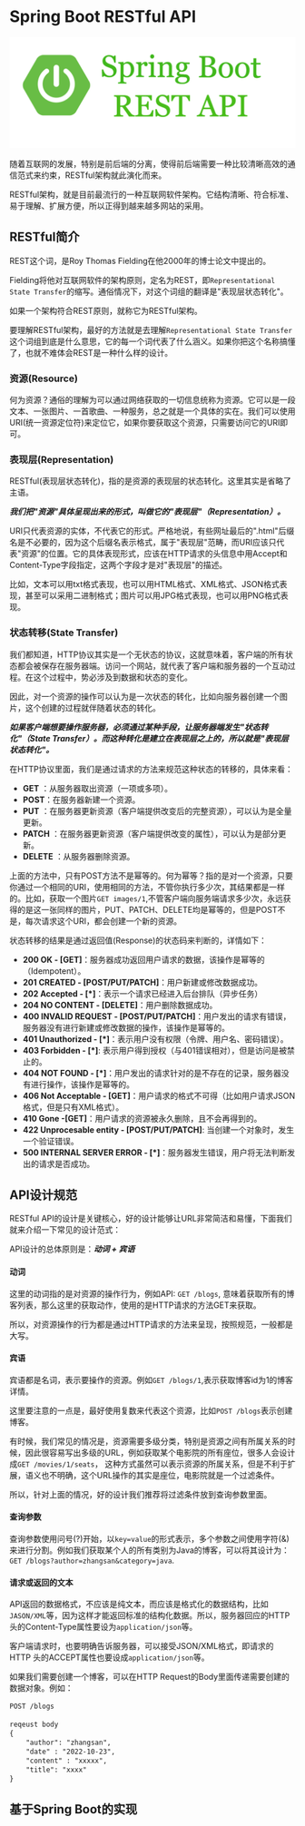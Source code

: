 # Spring Boot RESTful API

![spring-boot-restful-api](../../images/spring-boot/Spring-boot-rest-api.webp)

随着互联网的发展，特别是前后端的分离，使得前后端需要一种比较清晰高效的通信范式来约束，RESTful架构就此演化而来。

RESTful架构，就是目前最流行的一种互联网软件架构。它结构清晰、符合标准、易于理解、扩展方便，所以正得到越来越多网站的采用。

## RESTful简介

REST这个词，是Roy Thomas Fielding在他2000年的博士论文中提出的。

Fielding将他对互联网软件的架构原则，定名为REST，即`Representational State Transfer`的缩写。通俗情况下，对这个词组的翻译是"表现层状态转化"。

如果一个架构符合REST原则，就称它为RESTful架构。

要理解RESTful架构，最好的方法就是去理解`Representational State Transfer`这个词组到底是什么意思，它的每一个词代表了什么涵义。如果你把这个名称搞懂了，也就不难体会REST是一种什么样的设计。

### 资源(Resource)

何为资源？通俗的理解为可以通过网络获取的一切信息统称为资源。它可以是一段文本、一张图片、一首歌曲、一种服务，总之就是一个具体的实在。我们可以使用URI(统一资源定位符)来定位它，如果你要获取这个资源，只需要访问它的URI即可。

### 表现层(Representation)

RESTful(表现层状态转化)，指的是资源的表现层的状态转化。这里其实是省略了主语。

***我们把"资源"具体呈现出来的形式，叫做它的"表现层"（Representation）。***

URI只代表资源的实体，不代表它的形式。严格地说，有些网址最后的".html"后缀名是不必要的，因为这个后缀名表示格式，属于"表现层"范畴，而URI应该只代表"资源"的位置。它的具体表现形式，应该在HTTP请求的头信息中用Accept和Content-Type字段指定，这两个字段才是对"表现层"的描述。

比如，文本可以用txt格式表现，也可以用HTML格式、XML格式、JSON格式表现，甚至可以采用二进制格式；图片可以用JPG格式表现，也可以用PNG格式表现。

### 状态转移(State Transfer)

我们都知道，HTTP协议其实是一个无状态的协议，这就意味着，客户端的所有状态都会被保存在服务器端。访问一个网站，就代表了客户端和服务器的一个互动过程。在这个过程中，势必涉及到数据和状态的变化。

因此，对一个资源的操作可以认为是一次状态的转化，比如向服务器创建一个图片，这个创建的过程就伴随着状态的转化。

***如果客户端想要操作服务器，必须通过某种手段，让服务器端发生"状态转化"（State Transfer）。而这种转化是建立在表现层之上的，所以就是"表现层状态转化"。***

在HTTP协议里面，我们是通过请求的方法来规范这种状态的转移的，具体来看：

* **GET** ：从服务器取出资源（一项或多项）。
* **POST**：在服务器新建一个资源。
* **PUT** ：在服务器更新资源（客户端提供改变后的完整资源），可以认为是全量更新。
* **PATCH** ：在服务器更新资源（客户端提供改变的属性），可以认为是部分更新。
* **DELETE** ：从服务器删除资源。

上面的方法中，只有POST方法不是幂等的。何为幂等？指的是对一个资源，只要你通过一个相同的URI，使用相同的方法，不管你执行多少次，其结果都是一样的。比如，获取一个图片`GET images/1`,不管客户端向服务端请求多少次，永远获得的是这一张同样的图片，PUT、PATCH、DELETE均是幂等的，但是POST不是，每次请求这个URI，都会创建一个新的资源。

状态转移的结果是通过返回值(Response)的状态码来判断的，详情如下：

* **200 OK - [GET]**：服务器成功返回用户请求的数据，该操作是幂等的（Idempotent）。
* **201 CREATED - [POST/PUT/PATCH]**：用户新建或修改数据成功。
* **202 Accepted - [*]**：表示一个请求已经进入后台排队（异步任务）
* **204 NO CONTENT - [DELETE]**：用户删除数据成功。
* **400 INVALID REQUEST - [POST/PUT/PATCH]**：用户发出的请求有错误，服务器没有进行新建或修改数据的操作，该操作是幂等的。
* **401 Unauthorized - [*]**：表示用户没有权限（令牌、用户名、密码错误）。
* **403 Forbidden - [*]**: 表示用户得到授权（与401错误相对），但是访问是被禁止的。
* **404 NOT FOUND - [*]**：用户发出的请求针对的是不存在的记录，服务器没有进行操作，该操作是幂等的。
* **406 Not Acceptable - [GET]**：用户请求的格式不可得（比如用户请求JSON格式，但是只有XML格式）。
* **410 Gone -[GET]**：用户请求的资源被永久删除，且不会再得到的。
* **422 Unprocesable entity - [POST/PUT/PATCH]**: 当创建一个对象时，发生一个验证错误。
* **500 INTERNAL SERVER ERROR - [*]**：服务器发生错误，用户将无法判断发出的请求是否成功。

## API设计规范

RESTful API的设计是关键核心，好的设计能够让URL非常简洁和易懂，下面我们就来介绍一下常见的设计范式：

API设计的总体原则是：***动词 + 宾语***

#### 动词

这里的动词指的是对资源的操作行为，例如API: `GET /blogs`, 意味着获取所有的博客列表，那么这里的获取动作，使用的是HTTP请求的方法GET来获取。

所以，对资源操作的行为都是通过HTTP请求的方法来呈现，按照规范，一般都是大写。

#### 宾语

宾语都是名词，表示要操作的资源。例如`GET /blogs/1`,表示获取博客id为1的博客详情。

这里要注意的一点是，最好使用复数来代表这个资源，比如`POST /blogs`表示创建博客。

有时候，我们常见的情况是，资源需要多级分类，特别是资源之间有所属关系的时候，因此很容易写出多级的URL，例如获取某个电影院的所有座位，很多人会设计成`GET /movies/1/seats`， 这种方式虽然可以表示资源的所属关系，但是不利于扩展，语义也不明确，这个URL操作的其实是座位，电影院就是一个过滤条件。

所以，针对上面的情况，好的设计我们推荐将过滤条件放到查询参数里面。

#### 查询参数

查询参数使用问号(?)开始，以`key=value`的形式表示，多个参数之间使用字符(&)来进行分割。例如我们获取某个人的所有类别为Java的博客，可以将其设计为：`GET /blogs?author=zhangsan&category=java`.

#### 请求或返回的文本

API返回的数据格式，不应该是纯文本，而应该是格式化的数据结构，比如`JASON/XML`等，因为这样才能返回标准的结构化数据。所以，服务器回应的HTTP头的Content-Type属性要设为`application/json`等。

客户端请求时，也要明确告诉服务器，可以接受JSON/XML格式，即请求的 HTTP 头的ACCEPT属性也要设成`application/json`等。

如果我们需要创建一个博客，可以在HTTP Request的Body里面传递需要创建的数据对象。例如：

```
POST /blogs

reqeust body
{
    "author": "zhangsan",
    "date" : "2022-10-23",
    "content" : "xxxxx",
    "title": "xxxx"
}
```

## 基于Spring Boot的实现



